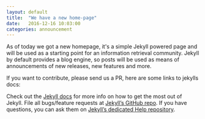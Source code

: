 ```yaml
---
layout: default
title:  "We have a new home-page"
date:   2016-12-16 10:03:00
categories: announcement
---
```


As of today we got a new homepage, it's a simple Jekyll powered page and will
be used as a starting point for an information retrieval community. Jekyll by
default provides a blog engine, so posts will be used as means of announcements
of new releases, new features and more.

If you want to contribute, please send us a PR, here are some links to jekylls
docs:

Check out the [Jekyll docs][jekyll] for more info on how to get the most out of
Jekyll. File all bugs/feature requests at [Jekyll’s GitHub repo][jekyll-gh]. If
you have questions, you can ask them on [Jekyll’s dedicated Help
repository][jekyll-help].

[jekyll]:      http://jekyllrb.com
[jekyll-gh]:   https://github.com/jekyll/jekyll
[jekyll-help]: https://github.com/jekyll/jekyll-help
